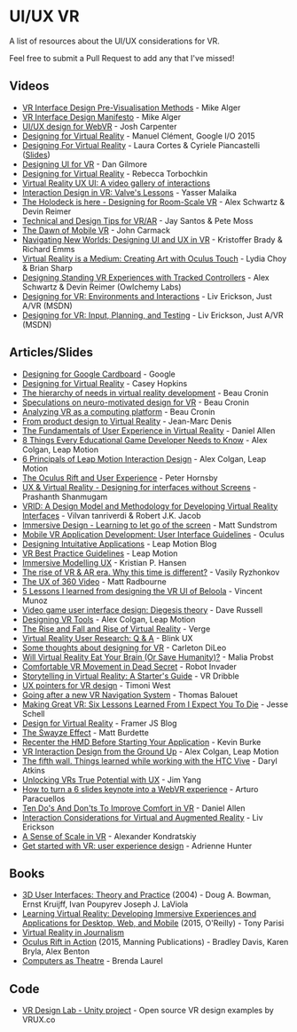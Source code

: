 # UI/UX VR
A list of resources about the UI/UX considerations for VR.

Feel free to submit a Pull Request to add any that I've missed!


## Videos

- [VR Interface Design Pre-Visualisation Methods](https://www.youtube.com/watch?v=id86HeV-Vb8) - Mike Alger
- [VR Interface Design Manifesto](https://www.youtube.com/watch?v=n3b8hZ5NV2E) - Mike Alger
- [UI/UX design for WebVR](https://www.youtube.com/watch?v=ZOaOYTOpwyM) - Josh Carpenter
- [Designing for Virtual Reality](https://www.youtube.com/watch?v=Qwh1LBzz3AU&feature=youtu.be&t=8m8s) - Manuel Clément, Google I/O 2015
- [Designing For Virtual Reality](https://www.youtube.com/watch?v=hM1AnOqaE-w) - Laura Cortes & Cyriele Piancastelli ([Slides](http://www.slideshare.net/LauraCortes9/talk-ux-uxinvrunit9))
- [Designing UI for VR](http://atomhawk.com/news/post/dan-talks-ui-vr-develop-2015) - Dan Gilmore
- [Designing for Virtual Reality](http://www.uxforvirtualreality.com/my-designing-for-virtual-reality-lightning-talk/) - Rebecca Torbochkin
- [Virtual Reality UX UI: A video gallery of interactions](http://vruxui.com/)
- [Interaction Design in VR: Valve's Lessons](https://www.youtube.com/watch?v=_vQo0ApkAtI) - Yasser Malaika
- [The Holodeck is here - Designing for Room-Scale VR](https://www.youtube.com/watch?v=U8mku0JvuLI) - Alex Schwartz & Devin Reimer
- [Technical and Design Tips for VR/AR](https://www.youtube.com/watch?v=_2T0dwGYP0s) - Jay Santos & Pete Moss
- [The Dawn of Mobile VR](https://www.youtube.com/watch?v=CqdexZJFHQE) - John Carmack
- [Navigating New Worlds: Designing UI and UX in VR](https://www.youtube.com/watch?v=braV_c4M8oI) - Kristoffer Brady & Richard Emms
- [Virtual Reality is a Medium: Creating Art with Oculus Touch](https://www.youtube.com/watch?v=gqrftCjQ4Q8&app=desktop) - Lydia Choy & Brian Sharp
- [Designing Standing VR Experiences with Tracked Controllers](https://www.youtube.com/watch?v=hjc7AJwZ4DI) - Alex Schwartz & Devin Reimer (Owlchemy Labs)
- [Designing for VR: Environments and Interactions](https://channel9.msdn.com/blogs/misslivirose/Designing-for-VR-Environments-and-Interactions) - Liv Erickson, Just A/VR (MSDN)
- [Designing for VR: Input, Planning, and Testing](https://channel9.msdn.com/blogs/misslivirose/Designing-for-VR-Input-Planning-and-Testing) - Liv Erickson, Just A/VR (MSDN)

## Articles/Slides

- [Designing for Google Cardboard](https://www.google.com/design/spec-vr/designing-for-google-cardboard/) - Google
- [Designing for Virtual Reality](https://ustwo.com/blog/designing-for-virtual-reality-google-cardboard/) - Casey Hopkins
- [The hierarchy of needs in virtual reality development](https://medium.com/@beaucronin/the-hierarchy-of-needs-in-virtual-reality-development-4333a4833acc) - Beau Cronin
- [Speculations on neuro-motivated design for VR](https://medium.com/@beaucronin/speculations-on-neuro-motivated-design-for-vr-3f26685c5c40) - Beau Cronin
- [Analyzing VR as a computing platform](https://medium.com/@beaucronin/analyzing-vr-as-a-computing-plaform-f4e53e25d078) - Beau Cronin
- [From product design to Virtual Reality](https://medium.com/google-design/from-product-design-to-virtual-reality-be46fa793e9b) - Jean-Marc Denis
- [The Fundamentals of User Experience in Virtual Reality](http://www.blockinterval.com/project-updates/2015/10/15/user-experience-in-virtual-reality) - Daniel Allen
- [8 Things Every Educational Game Developer Needs to Know](http://blog.leapmotion.com/8-things-every-educational-game-developer-needs-know/) - Alex Colgan, Leap Motion
- [6 Principals of Leap Motion Interaction Design](http://blog.leapmotion.com/6-principles-of-interaction-design/) - Alex Colgan, Leap Motion
- [The Oculus Rift and User Experience](http://www.uxmatters.com/mt/archives/2013/10/the-oculus-rift-and-user-experience.php) - Peter Hornsby
- [UX & Virtual Reality - Designing for interfaces without Screens](http://www.uxness.in/2015/08/ux-virtual-reality.html) - Prashanth Shanmugam
- [VRID: A Design Model and Methodology for Developing Virtual Reality Interfaces](http://www.cs.tufts.edu/~jacob/papers/vrst01.tanriverdi.pdf) - Vilvan tanriverdi & Robert J.K. Jacob
- [Immersive Design - Learning to let go of the screen](https://medium.com/backchannel/immersive-design-76499204d5f6#.rw8u2q3gp) - Matt Sundstrom
- [Mobile VR Application Development: User Interface Guidelines](https://developer.oculus.com/documentation/mobilesdk/latest/concepts/mobile-ui-guidelines-intro/) - Oculus
- [Designing Intuitative Applications](https://developer.leapmotion.com/articles/designing-intuitive-applications) - Leap Motion Blog
- [VR Best Practice Guidelines](https://developer.leapmotion.com/vr-best-practices) - Leap Motion
- [Immersive Modelling UX](http://www.madebykph.com/vr-ux) - Kristian P. Hansen
- [The rise of VR & AR era. Why this time is different?](http://www.slideshare.net/VRyzhonkov/the-rise-of-vr-ar-era-why-this-time-is-different) - Vasily Ryzhonkov
- [The UX of 360 Video](http://www.foolproof.co.uk/thinking/the-ux-of-360-degree-video/) - Matt Radbourne
- [5 Lessons I learned from designing the VR UI of Beloola](https://medium.com/beloola-all-our-news-updates/5-lessons-i-learned-from-designing-the-vrui-of-beloola-754f16062c0b#.evgt1cepa) - Vincent Munoz
- [Video game user interface design: Diegesis theory](http://devmag.org.za/2011/02/02/video-game-user-interface-design-diegesis-theory/) - Dave Russell
- [Designing VR Tools](http://blog.leapmotion.com/designing-vr-tools-good-bad-ugly/) - Alex Colgan, Leap Motion
- [The Rise and Fall and Rise of Virtual Reality](http://www.theverge.com/a/virtual-reality) - Verge
- [Virtual Reality User Research: Q & A](https://blinkux.com/blog/virtual-reality-user-research/) - Blink UX
- [Some thoughts about designing for VR](http://www.gamasutra.com/blogs/CarletonDiLeo/20151104/258433/Some_thoughts_about_designing_for_VR.php) - Carleton DiLeo 
- [Will Virtual Reality Eat Your Brain (Or Save Humanity)?](http://www.realvirtualshow.com/realvirtualshowblog/2015/10/28/will-virtual-reality-eat-your-brain-or-save-humanity) - Malia Probst
- [Comfortable VR Movement in Dead Secret](http://robotinvader.com/blog/?p=493) - Robot Invader
- [Storytelling in Virtual Reality: A Starter's Guide](http://www.vrdribble.com/allthingsvr/2015/11/4/storytelling-in-virtual-reality-a-starters-guide) - VR Dribble
- [UX pointers for VR design](https://medium.com/@timoni/ux-pointers-for-vr-design-dd52b718e19) - Timoni West
- [Going after a new VR Navigation System](https://medium.com/beloola-all-our-news-updates/going-after-a-new-vr-navigation-system-5439e0e860a2) - Thomas Balouet
- [Making Great VR: Six Lessons Learned From I Expect You To Die](http://www.gamasutra.com/blogs/JesseSchell/20150626/247113/) - Jesse Schell
- [Design for Virtual Reality](http://blog.framerjs.com/posts/design-virtual-reality.html) - Framer JS Blog
- [The Swayze Effect](https://storystudio.oculus.com/en-us/blog/the-swayze-effect/) - Matt Burdette
- [Recenter the HMD Before Starting Your Application](https://www.twentymilliseconds.com/post/recentering-hmd-best-practices/) - Kevin Burke
- [VR Interaction Design from the Ground Up](http://blog.leapmotion.com/build-button-workshop-vr-interaction-design-ground/) - Alex Colgan, Leap Motion
- [The fifth wall. Things learned while working with the HTC Vive](http://stateoflux.net/the-fifth-wall-things-learned-while-working-with-the-htc-vive/) - Daryl Atkins
- [Unlocking VRs True Potential with UX](https://medium.com/this-place/unlocking-vr-s-true-potential-with-ux-5c31d7367fe#.jhs06utba) - Jim Yang
- [How to turn a 6 slides keynote into a WebVR experience](http://unboring.net/cases/deepLinking.html) - Arturo Paracuellos
- [Ten Do's And Don'ts To Improve Comfort in VR](http://www.blockinterval.com/project-updates/2015/10/16/ten-ways-to-improve-comfort-in-vr) - Daniel Allen
- [Interaction Considerations for Virtual and Augmented Reality](https://livierickson.com/blog/oreilly-design-2016-interaction-considerations-for-virtual-and-augmented-reality/) - Liv Erickson
- [A Sense of Scale in VR](http://kholdstare.github.io/technical/2013/10/06/sense-of-scale-vr.html) - Alexander Kondratskiy
- [Get started with VR: user experience design](http://www.vrinflux.com/the-basics-of-virtual-reality-ux/) - Adrienne Hunter

## Books
- [3D User Interfaces: Theory and Practice](http://www.amazon.co.uk/gp/product/0201758679) (2004) - Doug A. Bowman, Ernst Kruijff, Ivan Poupyrev Joseph J. LaViola
- [ Learning Virtual Reality: Developing Immersive Experiences and Applications for Desktop, Web, and Mobile](http://www.amazon.co.uk/gp/product/1491922834) (2015, O'Reilly) - Tony Parisi 
- [Virtual Reality in Journalism](https://towcenter.gitbooks.io/virtual-reality-journalism/content/index.html)
- [Oculus Rift in Action](http://www.amazon.co.uk/gp/product/1617292192) (2015, Manning Publications) - Bradley Davis, Karen Bryla, Alex Benton
- [Computers as Theatre](http://www.amazon.co.uk/gp/product/0321918622) - Brenda Laurel

## Code
- [VR Design Lab - Unity project](https://github.com/VRUX-CO/VRDesignLab) - Open source VR design examples by VRUX.co
